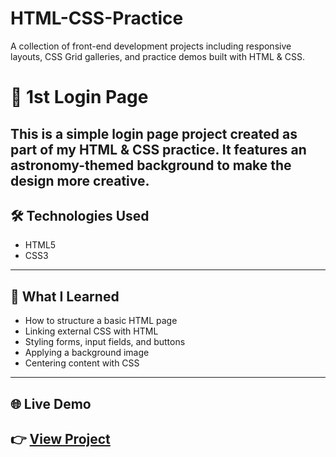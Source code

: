 # HTML-CSS-Practice
A collection of front-end development projects including responsive layouts, CSS Grid galleries, and practice demos built with HTML &amp; CSS.
# 🌌 1st Login Page

This is a simple login page project created as part of my HTML & CSS practice. It features an astronomy-themed background to make the design more creative.
---
## 🛠 Technologies Used
- HTML5  
- CSS3  
---
## 📖 What I Learned
- How to structure a basic HTML page  
- Linking external CSS with HTML  
- Styling forms, input fields, and buttons  
- Applying a background image  
- Centering content with CSS  
---
## 🌐 Live Demo
👉 [View Project](https://maziaramzan80.github.io/HTML-CSS-Practice/1stLoginPage)
---
